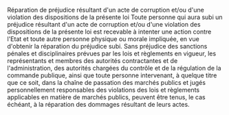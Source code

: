 Réparation de préjudice résultant d'un acte de
corruption et/ou d'une violation des dispositions de la présente loi
Toute personne qui aura subi un préjudice résultant d'un acte de
corruption et/ou d'une violation des dispositions de la présente loi est
recevable à intenter une action contre l'Etat et toute autre personne
physique ou morale impliquée, en vue d'obtenir la réparation du
préjudice subi.
Sans préjudice des sanctions pénales et disciplinaires prévues par les
lois et règlements en vigueur, les représentants et membres des
autorités contractantes et de l'administration, des autorités chargées
du contrôle et de la régulation de la commande publique, ainsi que toute
personne intervenant, à quelque titre que ce soit, dans la chaîne de
passation des marchés publics et jugés personnellement responsables des
violations des lois et règlements applicables en matière de marchés
publics, peuvent être tenus, le cas échéant, à la réparation des
dommages résultant de leurs actes.